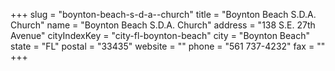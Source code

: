 +++
slug = "boynton-beach-s-d-a--church"
title = "Boynton Beach S.D.A. Church"
name = "Boynton Beach S.D.A. Church"
address = "138 S.E. 27th Avenue"
cityIndexKey = "city-fl-boynton-beach"
city = "Boynton Beach"
state = "FL"
postal = "33435"
website = ""
phone = "561 737-4232"
fax = ""
+++
